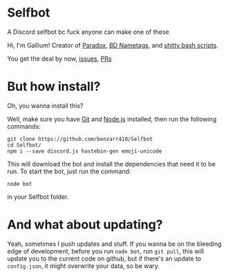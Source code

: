 # Selfbot
A Discord selfbot bc fuck anyone can make one of these

Hi, I'm Gallium! Creator of [Paradox](https://github.com/benzarr410/Paradox), [BD Nametags](https://github.com/benzarr410/beautifuldiscord-nametags), and [shitty bash scripts](https://github.com/benzarr410/command-line-randomness).

You get the deal by now, [issues](https://github.com/benzarr410/Selfbot/issues), [PRs](https://github.com/benzarr410/Selfbot/pulls)

# But how install?

Oh, you wanna install this?

Well, make sure you have [Git](https://git-scm.com/) and [Node.js](https://nodejs.org/) installed, then run the following commands:

    git clone https://github.com/benzarr410/Selfbot
    cd Selfbot/
    npm i --save discord.js hastebin-gen emoji-unicode

This will download the bot and install the dependencies that need it to be run. To start the bot, just run the command:

    node bot

in your Selfbot folder.

# And what about updating?

Yeah, sometimes I push updates and stuff. If you wanna be on the bleeding edge of development, before you run `node bot`, run `git pull`, this will update you to the current code on github, but if there's an update to `config.json`, it might overwrite your data, so be wary.
